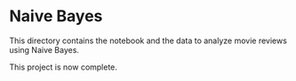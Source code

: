 # Naive Bayes

This directory contains the notebook and the data to analyze movie reviews using Naive Bayes. 

This project is now complete. 
